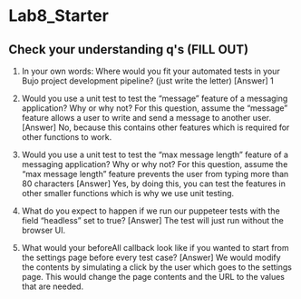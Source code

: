 # Lab8_Starter

## Check your understanding q's (FILL OUT)

1. In your own words: Where would you fit your automated tests in your Bujo project development pipeline? (just write the letter)
   [Answer] 1

2. Would you use a unit test to test the “message” feature of a messaging application? Why or why not? For this question, assume the “message” feature allows a user to write and send a message to another user.
   [Answer] No, because this contains other features which is required for other functions to work.
3. Would you use a unit test to test the “max message length” feature of a messaging application? Why or why not? For this question, assume the “max message length” feature prevents the user from typing more than 80 characters
   [Answer] Yes, by doing this, you can test the features in other smaller functions which is why we use unit testing.
4. What do you expect to happen if we run our puppeteer tests with the field “headless” set to true?
   [Answer] The test will just run without the browser UI.
5. What would your beforeAll callback look like if you wanted to start from the settings page before every test case?
   [Answer] We would modify the contents by simulating a click by the user which goes to the settings page. This would change the page contents and the URL to the values that are needed.

